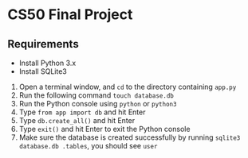 # CS50 Final Project

## Requirements
- Install Python 3.x
- Install SQLite3

1. Open a terminal window, and `cd` to the directory containing `app.py`
2. Run the following command `touch database.db`
3. Run the Python console using `python` or `python3`
4. Type `from app import db` and hit Enter
5. Type `db.create_all()` and hit Enter
6. Type `exit()` and hit Enter to exit the Python console
7. Make sure the database is created successfully by running `sqlite3 database.db .tables`, you should see `user`